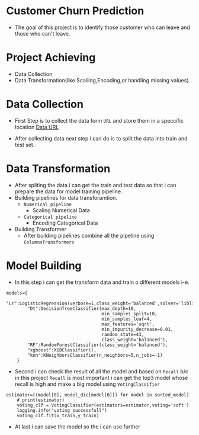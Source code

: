 # Customer Churn Prediction 
- The goal of this project is to identify those customer who can leave and those who can't leave.

# Project Achieving
- Data Collection
- Data Transformation(like Scaliing,Encoding,or handling missing values)


# Data Collection
- First Step is to collect the data form `URL` and store them in a speccific location
[Data URL](https://raw.githubusercontent.com/IBM/telco-customer-churn-on-icp4d/master/data/Telco-Customer-Churn.csv)

- After collecting data next step i can do is to split the data into train and test set.

# Data Transformation
- After spliting the data i can get the train and test data so that i can prepare the data for model training pipeline.
- Building pipelines for data transforamtion.
    - `Numerical pipeline`
        - Scaling Numerical Data
    - `Categorical pipeline`
        - Encoding Categorical Data
- Building Transformer
    - After building pipelines combine all the pipeline using `ColumnsTransformers`

# Model Building
- In this step i can get the transform data and train o different models i-e.
```
models={
        "Lr":LogisticRegression(verbose=1,class_weight='balanced',solver='liblinear',n_jobs=-1),
        "Dt":DecisionTreeClassifier(max_depth=10,              
                                    min_samples_split=10,     
                                    min_samples_leaf=4,       
                                    max_features='sqrt',      
                                    min_impurity_decrease=0.01,
                                    random_state=43,          
                                    class_weight='balanced'),
        "RF":RandomForestClassifier(class_weight='balanced'),
        "xgboost":XGBClassifier(),  
        "knn":KNeighborsClassifier(n_neighbors=5,n_jobs=-1)  
    }
```
- Second i can check the result of all the model and based on `Recall` b/c in this project `Recall` is most important i can get the top3 model whose recall is high and make a big model using `VotingClassifier`
```
estimator=[(model[0], model_dic[model[0]]) for model in sorted_model]
    # print(estimator)
    voting_clf = VotingClassifier(estimators=estimator,voting='soft')
    logging.info("voting successfull")
    voting_clf.fit(x_train,y_train)
```
- At last i can save the model so the i can use further